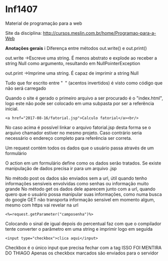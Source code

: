 # Inf1407
Material de programação para a web

Site da disciplina: http://cursos.meslin.com.br/home/Programao-para-a-Web

**Anotações gerais**
i
Diferença entre métodos out.write() e out.print()

out.write ->Escreve uma string. É menos abstrato e explode ao receber a string Null como argumento, resultando em NullPointerException

out.print ->Imprime uma string. É capaz de imprimir a string Null


Tudo que for escrito entre "` `" (acentos invertidos) é visto como código que não será carregado

Quando o site é gerado o primeiro arquivo a ser procurado é o "index.html", logo este não pode ser colocado em uma subpasta por ser a referência inicial.


`<a href="2017-08-16/fatorial.jsp">Calculo fatorial</a><br/>`

No caso acima é possível linkar o arquivo fatorial.jsp desta forma se o arquivo chamador estiver no mesmo projeto. Caso contrário seria necessário o endereço completo para referência ser correta. 


Um request contém todos os dados que o usuário passa através de um formulário

O action em um formulário define como os dados serão tratados. Se existe manipulação de dados precisa ir para um arquivo .jsp


No método post os dados são enviados sem a url, útil quando tenho informações sensíveis envolvidas como senhas ou informação muito grande
No método get os dados dele aparecem junto com a url, quando quero que o usuário possa manipular suas informações, como numa busca do google
GET não transporta informação sensível em momento algum, mesmo com https vai revelar na url


`<%=request.getParameter("camposenha")%>`

Colocando o sinal de igual depois do percentual faz com que o compilador tente converter o parâmetro em uma string e imprimir logo em seguida

`<input type="checkbox">clica aqui</input>`

Checkbox é o único input que precisa fechar com a tag </input> ISSO FOI MENTIRA DO THIAGO
Apenas os checkbox marcados são enviados para o servidor
